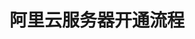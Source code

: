 ---
title: 阿里云服务器开通流程
keywords: Kubesphere, Kubesphere learn
description: 注册并使用阿里云服务器

pdfUrl: https://www.yuque.com/leifengyang/oncloud/vfvmcd

---